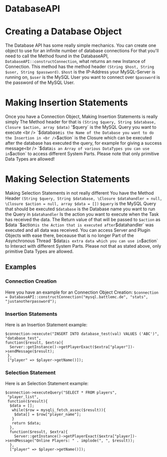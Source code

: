 # DatabaseAPI


# Creating a Database Object
The Database API has some really simple mechanics. You can create one object to use for an infinite number of database connections
For that you'll need to call the Method found in the DatabaseAPI, 
`DatabaseAPI::constructConnection`, what returns an new Instance of Connection.
This method has the method header `(String $host, String $user, String $password)`.
`$host` is the IP-Address your MySQL-Server is running on,
`$user` is the MySQL User you want to connect over
`$password` is the password of the MySQL User.


# Making Insertion Statements
Once you have a Connection Object,
Making Insertion Statements is really simply
The Method header for that is 
`(String $query, String $database, Closure $action, array $data)`
'$query` is the MySQL Query you want to execute <br />
`$database` is the Name of the Database you want to do the Insertion in <br />
`$action` is the Closure which can be executed after the database has executed the query, for example for giving a success message<br />
`$data` is an Array of various DataTypes you can use in `$action` to access different System Parts. Please note that only primitive Data Types are allowed!<br />

# Making Selection Statements
Making Selection Statements in not really different
You have the Method Header
`(String $query, String $database, \Closure $datahandler = null, \Closure $action = null, array $data = [])`
`$query` is the MySQL Query that should be executed
`$database` is the Database name you want to run the Query in
`$datahandler` Is the action you want to execute when the Task has received the data. The Return value of that will be passed to `$action` as $data
`$action` is the Action that is executed after `$datahandler` was executed and all data was received. You can access Server and Plugin Objects with ease there, beceause that is no longer Part of the Asynchronous Thread
`$data` is extra data which you can use in `$action` to Interact with different System Parts. Please not that as stated above, only primitive Data Types are allowed.

## Examples

### Connection Creation
Here you have an example for an Connection Object Creation:
`$connection = DatabaseAPI::constructConnection("mysql.battlemc.de", "stats", "justanotherpassword");`

### Insertion Statements
Here is an Insertion Statement example:
```
$connection->execute("INSERT INTO database_test(val) VALUES ('ABC')",
"database_test",
function($result, $extra){
  Server::getInstance()->getPlayerExact($extra["player"])->sendMessage($result);
 },
 ["player" => $player->getName()]);
 ```
 
 ### Selection Statement
 Here is an Selection Statement example:
 
```
$connection->executeQuery("SELECT * FROM players",
 "player_list", 
 function($result){
  $data = [];
   while($row = mysqli_fetch_assoc($result)){
    $data[] = $row["player_name"];
   }
   return $data;
  },
  function($result, $extra){
    Server::getInstance()->getPlayerExact($extra["player])->sendMessage("Online Players: " . implode(", ", $result));
  },
  ["player" => $player->getName()]);
  ```

